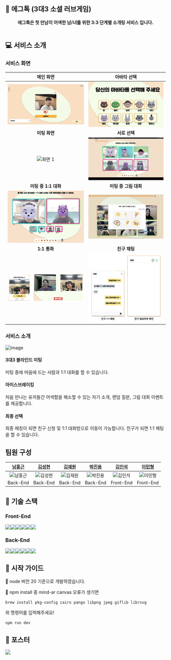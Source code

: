 ## 🍳 에그톡 (3대3 소셜 러브게임)

<div align="center"><b>에그톡은 첫 만남이 어색한 남/녀를 위한 3:3 단계별 소개팅 서비스 입니다.</b></div>
<br/>

## 💻 서비스 소개

### 서비스 화면

<div align="center">

|                             메인 화면                             |                           아바타 선택                           |
| :---------------------------------------------------------------: | :-------------------------------------------------------------: |
| <img src="public/static/main_page.png" alt="화면 1" width="350"/> | <img src="public/static/avatar.png" alt="화면 2" width="350"/>  |
|                           **미팅 화면**                           |                          **서로 선택**                          |
|  <img src="public/static/random.gif" alt="화면 1" width="350"/>   |  <img src="public/static/love.gif" alt="화면 2" width="350"/>   |
|                       **미팅 중 1:1 대화**                        |                      **미팅 중 그림 대회**                      |
|  <img src="public/static/oneone.png" alt="화면 1" width="350"/>   | <img src="public/static/drawing.png" alt="화면 2" width="350"/> |
|                           **1:1 통화**                            |                          **친구 채팅**                          |
| <img src="public/static/lastpick.png" alt="화면 1" width="350"/>  |  <img src="public/static/chat.png" alt="화면 2" width="350"/>   |

</div>

### 서비스 소개

![image](https://github.com/user-attachments/assets/eaddeda1-0394-421a-b443-43fdc7c8ae04)

#### 3대3 블라인드 미팅

미팅 중에 마음에 드는 사람과 1:1 대화를 할 수 있습니다.

#### 아이스브레이킹

처음 만나는 유저들간 어색함을 해소할 수 있는 자기 소개, 랜덤 질문, 그림 대회 이벤트를 제공합니다.

#### 최종 선택

최종 매칭이 되면 친구 신청 및 1:1 대화방으로 이동이 가능합니다. 친구가 되면 1:1 채팅을 할 수 있습니다.

## 팀원 구성

|        [남홍근](https://github.com/Amborsia)        |        [김성현](https://github.com/sh940701)        |        [김재원](https://github.com/won-N-only)        |        [박진용](https://github.com/Bambamsong)        |        [김인석](https://github.com/ingssg)        |        [이민형](https://github.com/hyeong1)        |
| :-------------------------------------------------: | :-------------------------------------------------: | :---------------------------------------------------: | :---------------------------------------------------: | :-----------------------------------------------: | :------------------------------------------------: |
| ![남홍근](https://github.com/Amborsia.png?size=600) | ![김성현](https://github.com/sh940701.png?size=600) | ![김재원](https://github.com/won-N-only.png?size=600) | ![박진용](https://github.com/Bambamsong.png?size=600) | ![김인석](https://github.com/ingssg.png?size=600) | ![이민형](https://github.com/hyeong1.png?size=600) |
|                      Back-End                       |                      Back-End                       |                       Back-End                        |                       Back-End                        |                     Front-End                     |                     Front-End                      |

## 🔨 기술 스택

### Front-End

<div style="display: flex;">
<img src="https://img.shields.io/badge/TypeScript-3178C6?style=for-the-badge&logo=typescript&logoColor=white" />
<img src="https://img.shields.io/badge/Next.js-000000?style=for-the-badge&logo=nextdotjs&logoColor=white" />
<img src="https://img.shields.io/badge/Recoil-3578E5?style=for-the-badge&logo=recoil&logoColor=white" />
<img src="https://img.shields.io/badge/Three.js-000000?style=for-the-badge&logo=threedotjs&logoColor=white" />
<img src="https://img.shields.io/badge/Socket.io-010101?style=for-the-badge&logo=socketdotio&logoColor=white" />
<img src="https://img.shields.io/badge/Tailwind%20CSS-38B2AC?style=for-the-badge&logo=tailwind-css&logoColor=white" />
</div>

### Back-End

<div style="display: flex;">
<img src="https://img.shields.io/badge/TypeScript-3178C6?style=for-the-badge&logo=typescript&logoColor=white" />
<img src="https://img.shields.io/badge/NestJS-E0234E?style=for-the-badge&logo=nestjs&logoColor=white" />
<img src="https://img.shields.io/badge/Socket.io-010101?style=for-the-badge&logo=socketdotio&logoColor=white" />
<img src="https://img.shields.io/badge/OpenVidu-1D74DA?style=for-the-badge&logo=openvidu&logoColor=white" />
<img src="https://img.shields.io/badge/Redis-DC382D?style=for-the-badge&logo=redis&logoColor=white" />
<img src="https://img.shields.io/badge/MongoDB-47A248?style=for-the-badge&logo=mongodb&logoColor=white" />
</div>

## 📙 시작 가이드

🚨 node 버전 20 기준으로 개발하였습니다.

🚨 npm install 중 mind-ar canvas 오류가 생기면

```
brew install pkg-config cairo pango libpng jpeg giflib librsvg
```

위 명령어를 입력해주세요!

```
npm run dev
```

## 📰 포스터

<img src="public\static\poster.png">

